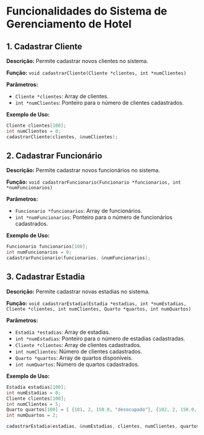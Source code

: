 # Funcionalidades do Sistema de Gerenciamento de Hotel

## 1. Cadastrar Cliente
**Descrição:** Permite cadastrar novos clientes no sistema.

**Função:** `void cadastrarCliente(Cliente *clientes, int *numClientes)`

**Parâmetros:**
- `Cliente *clientes`: Array de clientes.
- `int *numClientes`: Ponteiro para o número de clientes cadastrados.

**Exemplo de Uso:**
```c
Cliente clientes[100];
int numClientes = 0;
cadastrarCliente(clientes, &numClientes);
```

## 2. Cadastrar Funcionário
**Descrição:** Permite cadastrar novos funcionários no sistema.

**Função:** `void cadastrarFuncionario(Funcionario *funcionarios, int *numFuncionarios)`

**Parâmetros:**
- `Funcionario *funcionarios`: Array de funcionários.
- `int *numFuncionarios`: Ponteiro para o número de funcionários cadastrados.

**Exemplo de Uso:**
```c
Funcionario funcionarios[100];
int numFuncionarios = 0;
cadastrarFuncionario(funcionarios, &numFuncionarios);
````
## 3. Cadastrar Estadia
**Descrição:** Permite cadastrar novas estadias no sistema.

**Função:** `void cadastrarEstadia(Estadia *estadias, int *numEstadias, Cliente *clientes, int numClientes, Quarto *quartos, int numQuartos)`

**Parâmetros:**
- `Estadia *estadias`: Array de estadias.
- `int *numEstadias`: Ponteiro para o número de estadias cadastradas.
- `Cliente *clientes`: Array de clientes cadastrados.
- `int numClientes`: Número de clientes cadastrados.
- `Quarto *quartos`: Array de quartos disponíveis.
- `int numQuartos`: Número de quartos cadastrados.

**Exemplo de Uso:**
```c
Estadia estadias[100];
int numEstadias = 0;
Cliente clientes[100];
int numClientes = 5;
Quarto quartos[100] = { {101, 2, 150.0, "desocupado"}, {102, 2, 150.0, "desocupado"} };
int numQuartos = 2;

cadastrarEstadia(estadias, &numEstadias, clientes, numClientes, quartos, numQuartos);
